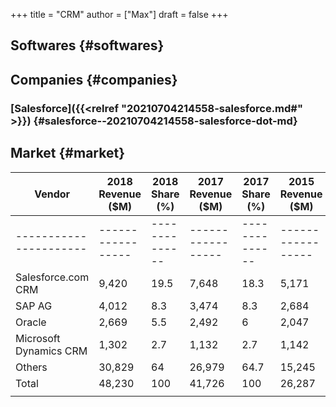 +++
title = "CRM"
author = ["Max"]
draft = false
+++

## Softwares {#softwares}


## Companies {#companies}


### [Salesforce]({{<relref "20210704214558-salesforce.md#" >}}) {#salesforce--20210704214558-salesforce-dot-md}


## Market {#market}

| Vendor                 | 2018 Revenue ($M) | 2018 Share (%) | 2017 Revenue ($M) | 2017 Share (%) | 2015 Revenue ($M) | 2015 Share (%) | 2014 Revenue ($M) | 2014 Share (%) | 2013 Revenue ($M) | 2013 Share (%) | 2012 Revenue ($M) | 2012 Share (%) |
|------------------------|-------------------|----------------|-------------------|----------------|-------------------|----------------|-------------------|----------------|-------------------|----------------|-------------------|----------------|
| ---------------------- | ----------------- | -------------- | ----------------- | -------------- | ----------------- | -------------- | ----------------- | -------------- | ----------------- | -------------- | ----------------- | -------------- |
| Salesforce.com CRM     | 9,420             | 19.5           | 7,648             | 18.3           | 5,171             | 19.7           | 4,250             | 18.4           | 3,292             | 16.1           | 2,525             | 14             |
| SAP AG                 | 4,012             | 8.3            | 3,474             | 8.3            | 2,684             | 10.2           | 2,795             | 12.1           | 2,622             | 12.8           | 2,327             | 12.9           |
| Oracle                 | 2,669             | 5.5            | 2,492             | 6              | 2,047             | 7.8            | 2,102             | 9.1            | 2,097             | 10.2           | 2,015             | 11.1           |
| Microsoft Dynamics CRM | 1,302             | 2.7            | 1,132             | 2.7            | 1,142             | 4.3            | 1,432             | 6.2            | 1,392             | 6.8            | 1,135             | 6.3            |
| Others                 | 30,829            | 64             | 26,979            | 64.7           | 15,245            | 58             | 12,520            | 54.2           | 11,076            | 54.1           | 10,086            | 55.7           |
| Total                  | 48,230            | 100            | 41,726            | 100            | 26,287            | 100            | 23,100            | 100            | 20,476            | 100            | 18,090            | 100            |
|                        |                   |                |                   |                |                   |                |                   |                |                   |                |                   |                |
